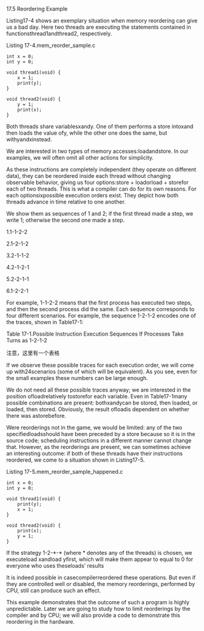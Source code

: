 17.5 Reordering Example

Listing17-4 shows an exemplary situation when memory reordering can give us a bad day. Here two threads are executing the statements contained in functionsthread1andthread2, respectively.

Listing 17-4.mem\_reorder\_sample.c

```
int x = 0;
int y = 0;

void thread1(void) {
    x = 1;
    print(y);
}

void thread2(void) {
    y = 1;
    print(x);
}
```

Both threads share variablesxandy. One of them performs a store intoxand then loads the value ofy, while the other one does the same, but withyandxinstead.

We are interested in two types of memory accesses:loadandstore. In our examples, we will often omit all other actions for simplicity.

As these instructions are completely independent \(they operate on different data\), they can be reordered inside each thread without changing observable behavior, giving us four options:store + loadorload + storefor each of two threads. This is what a compiler can do for its own reasons. For each optionsixpossible execution orders exist. They depict how both threads advance in time relative to one another.

We show them as sequences of 1 and 2; if the first thread made a step, we write 1; otherwise the second one made a step.

1.1-1-2-2

2.1-2-1-2

3.2-1-1-2

4.2-1-2-1

5.2-2-1-1

6.1-2-2-1

For example, 1-1-2-2 means that the first process has executed two steps, and then the second process did the same. Each sequence corresponds to four different scenarios. For example, the sequence 1-2-1-2 encodes one of the traces, shown in Table17-1:

Table 17-1.Possible Instruction Execution Sequences If Processes Take Turns as 1-2-1-2

注意，这里有一个表格

If we observe these possible traces for each execution order, we will come up with24scenarios \(some of which will be equivalent\). As you see, even for the small examples these numbers can be large enough.

We do not need all these possible traces anyway; we are interested in the position ofloadrelatively tostorefor each variable. Even in Table17-1many possible combinations are present: bothxandycan be stored, then loaded, or loaded, then stored. Obviously, the result ofloadis dependent on whether there was astorebefore.

Were reorderings not in the game, we would be limited: any of the two specifiedloadsshould have been preceded by a store because so it is in the source code; scheduling instructions in a different manner cannot change that. However, as the reorderings are present, we can sometimes achieve an interesting outcome: if both of these threads have their instructions reordered, we come to a situation shown in Listing17-5.



Listing 17-5.mem\_reorder\_sample\_happened.c

```
int x = 0;
int y = 0;

void thread1(void) {
    print(y);
    x = 1;
}

void thread2(void) {
    print(x);
    y = 1;
}
```

If the strategy 1-2-\*-\* \(where \* denotes any of the threads\) is chosen, we executeload xandload yfirst, which will make them appear to equal to 0 for everyone who uses theseloads’ results

It is indeed possible in casecompilerreordered these operations. But even if they are controlled well or disabled, the memory reorderings, performed by CPU, still can produce such an effect.

This example demonstrates that the outcome of such a program is highly unpredictable. Later we are going to study how to limit reorderings by the compiler and by CPU; we will also provide a code to demonstrate this reordering in the hardware.

